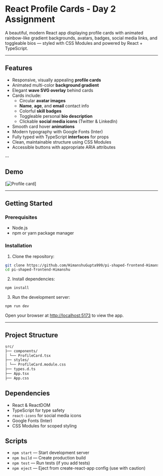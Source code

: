 # React Profile Cards - Day 2 Assignment

A beautiful, modern React app displaying profile cards with animated rainbow-like gradient backgrounds, avatars, badges, social media links, and toggleable bios — styled with CSS Modules and powered by React + TypeScript.

---

## Features

- Responsive, visually appealing **profile cards**
- Animated multi-color **background gradient**
- Elegant **wave SVG overlay** behind cards
- Cards include:
  - Circular **avatar images**
  - **Name**, **age**, and **email** contact info
  - Colorful **skill badges**
  - Toggleable personal **bio description**
  - Clickable **social media icons** (Twitter & LinkedIn)
- Smooth card hover **animations** 
- Modern typography with Google Fonts (Inter)
- Fully typed with TypeScript **interfaces** for props
- Clean, maintainable structure using CSS Modules
- Accessible buttons with appropriate ARIA attributes

--

## Demo
[![Profile card](screenshots/Screenshot.png)]

---

## Getting Started

### Prerequisites

- Node.js
- npm or yarn package manager

### Installation

1. Clone the repository:
```bash
git clone https://github.com/HimanshuGupta999/pi-shaped-frontend-Himanshu.git
cd pi-shaped-frontend-Himanshu
```

2. Install dependencies:
```bash
npm install
```

3. Run the development server:
```bash
npm run dev
```
Open your browser at [http://localhost:5173](http://localhost:5173) to view the app.

---

## Project Structure
```bash
src/
├── components/
│ └── ProfileCard.tsx 
├── styles/
│ └── ProfileCard.module.css 
├── types.d.ts 
├── App.tsx
├── App.css 
```

## Dependencies

- React & ReactDOM
- TypeScript for type safety
- `react-icons` for social media icons
- Google Fonts (Inter)
- CSS Modules for scoped styling

## Scripts

- `npm start` — Start development server
- `npm build` — Create production build
- `npm test` — Run tests (if you add tests)
- `npm eject` — Eject from create-react-app config (use with caution)





